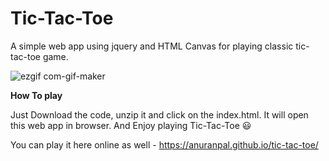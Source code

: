 # Tic-Tac-Toe
A simple web app using jquery and HTML Canvas for playing classic tic-tac-toe game.

![ezgif com-gif-maker](https://user-images.githubusercontent.com/11156601/196588709-1e7eb06f-4559-4c65-b60d-8ff03207e3b9.gif)


**How To play**

Just Download the code, unzip it and click on the index.html. It will open this web app in browser.
And Enjoy playing Tic-Tac-Toe :smiley:

You can play it here online as well - https://anuranpal.github.io/tic-tac-toe/
